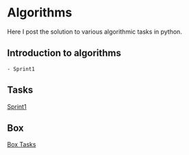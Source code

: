 # Algorithms
Here I post the solution to various algorithmic tasks in python.

## Introduction to algorithms
    - Sprint1

## Tasks
[Sprint1](./docs/sprint_one.md)



## Box
[Box Tasks](./docs/box_tasks.md)
